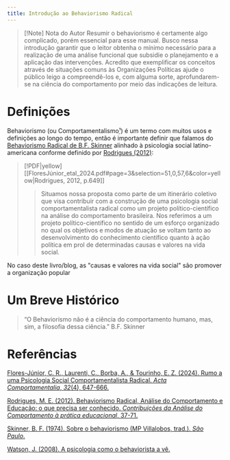 ```yaml
---
title: Introdução ao Behaviorismo Radical
---
```

> [!Note] Nota do Autor
> Resumir o behaviorismo é certamente algo complicado, porém essencial para esse manual. Busco nessa introdução garantir que o leitor obtenha o mínimo necessário para a realização de uma análise funcional que subsidie o planejamento e a aplicação das intervenções. Acredito que exemplificar os conceitos através de situações comuns às Organizações Políticas ajude o público leigo a compreendê-los e, com alguma sorte, aprofundarem-se na ciência do comportamento por meio das indicações de leitura. 
# Definições
Behaviorismo (ou Comportamentalismo<abbr title="Que na minha opinião é grande demais pra ser usado de forma prática, infelizmente.">¹</abbr>) é um termo com muitos usos e definições ao longo do tempo, então é importante definir que falamos do [Behaviorismo Radical de B.F. Skinner](Skinner_1974.pdf) alinhado à psicologia social latino-americana conforme definido por [Rodrigues (2012)](FloresJúnior_etal_2024.pdf):
> [!PDF|yellow] [[FloresJúnior_etal_2024.pdf#page=3&selection=51,0,57,6&color=yellow|Rodrigues, 2012, p.649]]
> > Situamos nossa proposta como parte de um itinerário coletivo que visa contribuir com a construção de uma psicologia social comportamentalista radical como um projeto político-científico na análise do comportamento brasileira. Nos referimos a um projeto político-científico no sentido de um esforço organizado no qual os objetivos e modos de atuação se voltam tanto ao desenvolvimento do conhecimento científico quanto à ação política em prol de determinadas causas e valores na vida social.

No caso deste livro/blog, as "causas e valores na vida social" são promover a organização popular 
# Um Breve Histórico


> “O Behaviorismo não é a ciência do comportamento humano, mas, sim, a filosofia dessa ciência.” B.F. Skinner


# Referências
[Flores-Júnior, C. R., Laurenti, C., Borba, A., & Tourinho, E. Z. (2024). Rumo a uma Psicologia Social Comportamentalista Radical. _Acta Comportamentalia_, _32_(4), 647-666.](FloresJúnior_etal_2024.pdf)

[Rodrigues, M. E. (2012). Behaviorismo Radical, Análise do Comportamento e Educação: o que precisa ser conhecido. _Contribuições da Análise do Comportamento à prática educacional_, 37-71.](Rodrigues_2012.pdf)

[Skinner, B. F. (1974). Sobre o behaviorismo (MP Villalobos, trad.). _São Paulo_.](Skinner_1974.pdf)

[Watson, J. (2008). A psicologia como o behaviorista a vê.](Watson_2008.pdf)
